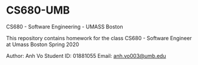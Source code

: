 # CS680-UMB
CS680 - Software Engineering - UMASS Boston

This repository contains homework for the class CS680 - Software Engineer at Umass Boston Spring 2020

Author: Anh Vo
Student ID: 01881055
Email: anh.vo003@umb.edu
